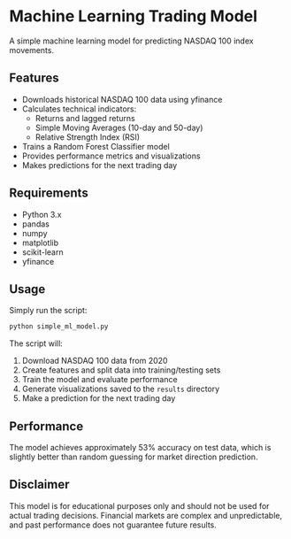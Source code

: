 # Machine Learning Trading Model

A simple machine learning model for predicting NASDAQ 100 index movements.

## Features

- Downloads historical NASDAQ 100 data using yfinance
- Calculates technical indicators:
  - Returns and lagged returns
  - Simple Moving Averages (10-day and 50-day)
  - Relative Strength Index (RSI)
- Trains a Random Forest Classifier model
- Provides performance metrics and visualizations
- Makes predictions for the next trading day

## Requirements

- Python 3.x
- pandas
- numpy
- matplotlib
- scikit-learn
- yfinance

## Usage

Simply run the script:

```bash
python simple_ml_model.py
```

The script will:
1. Download NASDAQ 100 data from 2020
2. Create features and split data into training/testing sets
3. Train the model and evaluate performance
4. Generate visualizations saved to the `results` directory
5. Make a prediction for the next trading day

## Performance

The model achieves approximately 53% accuracy on test data, which is slightly better than random guessing for market direction prediction.

## Disclaimer

This model is for educational purposes only and should not be used for actual trading decisions. Financial markets are complex and unpredictable, and past performance does not guarantee future results. 